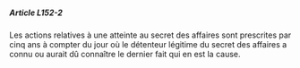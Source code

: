 ##### Article L152-2

Les actions relatives à une atteinte au secret des affaires sont prescrites par cinq ans à compter du jour où le détenteur légitime du secret des affaires a connu ou aurait dû connaître le dernier fait qui en est la cause.

